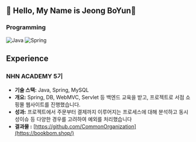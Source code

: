## 🚀 Hello, My Name is Jeong BoYun👋


### Programming
![Java](https://img.shields.io/badge/java-%23ED8B00.svg?style=for-the-badge&logo=openjdk&logoColor=white)
![Spring](https://img.shields.io/badge/spring-%236DB33F.svg?style=for-the-badge&logo=spring&logoColor=white)

## Experience

### NHN ACADEMY 5기 
- **기술 스택:** Java, Spring, MySQL
- **개요:** Spring, DB, WebMVC, Servlet 등 백엔드 교육을 받고, 프로젝트로 서점 쇼핑몰 웹사이트를 진행했습니다.
- **성과:** 프로젝트에서 주문부터 결제까지 이루어지는 프로세스에 대해 분석하고 동시성이슈 등 다양한 경우를 고려하여 예외를 처리했습니다
- **결과물 :** [https://github.com/CommonOrganization](https://bookbom.shop/)



